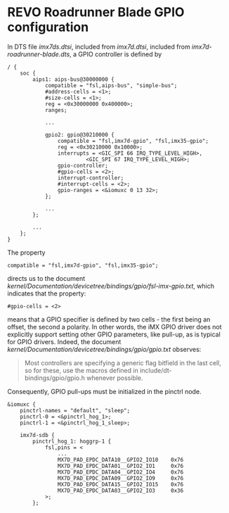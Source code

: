 # REVO Roadrunner Blade GPIO configuration

In DTS file *imx7ds.dtsi*, included from *imx7d.dtsi*, included
from *imx7d-roadrunner-blade.dts*, a GPIO controller is defined by

```dts
/ {
    soc {
        aips1: aips-bus@30000000 {
            compatible = "fsl,aips-bus", "simple-bus";
            #address-cells = <1>;
            #size-cells = <1>;
            reg = <0x30000000 0x400000>;
            ranges;

            ...

            gpio2: gpio@30210000 {
                compatible = "fsl,imx7d-gpio", "fsl,imx35-gpio";
                reg = <0x30210000 0x10000>;
                interrupts = <GIC_SPI 66 IRQ_TYPE_LEVEL_HIGH>,
                         <GIC_SPI 67 IRQ_TYPE_LEVEL_HIGH>;
                gpio-controller;
                #gpio-cells = <2>;
                interrupt-controller;
                #interrupt-cells = <2>;
                gpio-ranges = <&iomuxc 0 13 32>;
            };

            ...
        };

        ...
    };
}
```

The property

```dts
compatible = "fsl,imx7d-gpio", "fsl,imx35-gpio";
```

directs us to the document
*kernel/Documentation/devicetree/bindings/gpio/fsl-imx-gpio.txt*,
which indicates that the property:


```dts
#gpio-cells = <2>
```

means that a GPIO specifier is defined by two cells - the first being an offset,
the second a polarity. In other words, the iMX GPIO driver does not
explicitly support setting other GPIO parameters, like pull-up,
as is typical for GPIO drivers.  Indeed, the document
*kernel/Documentation/devicetree/bindings/gpio/gpio.txt*
observes:

> Most controllers are specifying a generic flag bitfield in the
> last cell, so for these, use the macros defined in
> include/dt-bindings/gpio/gpio.h whenever possible.

Consequently,  GPIO pull-ups must be initialized in the pinctrl node.

```dts
&iomuxc {
    pinctrl-names = "default", "sleep";
    pinctrl-0 = <&pinctrl_hog_1>;
    pinctrl-1 = <&pinctrl_hog_1_sleep>;

    imx7d-sdb {
        pinctrl_hog_1: hoggrp-1 {
            fsl,pins = <
                ...
                MX7D_PAD_EPDC_DATA10__GPIO2_IO10	0x76
                MX7D_PAD_EPDC_DATA01__GPIO2_IO1		0x76
                MX7D_PAD_EPDC_DATA04__GPIO2_IO4		0x76
                MX7D_PAD_EPDC_DATA09__GPIO2_IO9		0x76
                MX7D_PAD_EPDC_DATA15__GPIO2_IO15	0x76
                MX7D_PAD_EPDC_DATA03__GPIO2_IO3		0x36
            >;
        };
```
